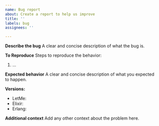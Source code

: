 ```yaml
---
name: Bug report
about: Create a report to help us improve
title: ''
labels: bug
assignees: ''

---
```


**Describe the bug**
A clear and concise description of what the bug is.

**To Reproduce**
Steps to reproduce the behavior:
1. ...

**Expected behavior**
A clear and concise description of what you expected to happen.

**Versions:**
 - LetMe: 
 - Elixir: 
 - Erlang:

**Additional context**
Add any other context about the problem here.
